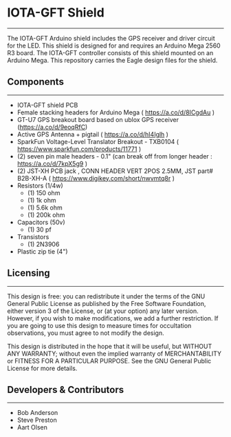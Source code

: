 # IOTA-GFT Shield
----------------------------
The IOTA-GFT Arduino shield includes the GPS receiver and driver circuit for the LED.  This shield is designed for and requires an Arduino Mega 2560 R3 board.  The IOTA-GFT controller consists of this shield mounted on an Arduino Mega.  This repository carries the Eagle design files for the shield.

## Components
--------------
- IOTA-GFT shield PCB
- Female stacking headers for Arduino Mega ( https://a.co/d/8ICgdAu )
- GT-U7 GPS breakout board based on ublox GPS receiver (https://a.co/d/9eoqRfC) 
- Active GPS Antenna + pigtail ( https://a.co/d/hI4Iglh )
- SparkFun Voltage-Level Translator Breakout - TXB0104 ( https://www.sparkfun.com/products/11771 )
- (2) seven pin male headers - 0.1" (can break off from longer header : https://a.co/d/7kpX5g9 )
- (2) JST-XH PCB jack , CONN HEADER VERT 2POS 2.5MM, JST part# B2B-XH-A ( https://www.digikey.com/short/nwvmtq8r )
- Resistors (1/4w)
  - (1) 150 ohm
  - (1) 1k ohm
  - (1) 5.6k ohm
  - (1) 200k ohm
- Capacitors (50v)
  - (1) 30 pf
- Transistors
  - (1) 2N3906
- Plastic zip tie (4")

## Licensing
------------
 This design is free: you can redistribute it under the terms of the GNU General Public License as published by the Free Software Foundation, either version 3 of the License, or (at your option) any later version.  However, if you wish to make modifications, we add a further restriction.  If you are going to use this design to measure times for occultation observations, you must agree to not modify the design.

 This design is distributed in the hope that it will be useful, but WITHOUT ANY WARRANTY; without even the implied warranty of MERCHANTABILITY or FITNESS FOR A PARTICULAR PURPOSE.  See the GNU General Public License for more details.


## Developers & Contributors
----------------------------
- Bob Anderson
- Steve Preston
- Aart Olsen


